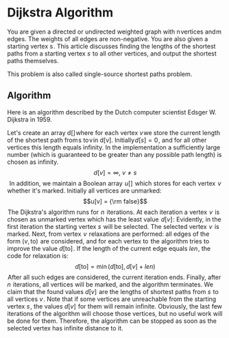 # Dijkstra Algorithm
You are given a directed or undirected weighted graph with n vertices and m edges. The weights of all edges are non-negative. You are also given a starting vertex s . This article discusses finding the lengths of the shortest paths from a starting vertex $s$  to all other vertices, and output the shortest paths themselves.

This problem is also called single-source shortest paths problem.

## Algorithm
Here is an algorithm described by the Dutch computer scientist Edsger W. Dijkstra in 1959.

Let's create an array d[] where for each vertex $v$ we store the current length of the shortest path from s to v in d[v]. Initially $d[s] = 0$ , and for all other vertices this length equals infinity. In the implementation a sufficiently large number (which is guaranteed to be greater than any possible path length) is chosen as infinity. $$d[v] = \infty,~ v \ne s$$ 
In addition, we maintain a Boolean array  $u[]$  which stores for each vertex  $v$  whether it's marked. Initially all vertices are unmarked:
$$u[v] = {\rm false}$$ The Dijkstra's algorithm runs for  $n$  iterations. At each iteration a vertex  $v$  is chosen as unmarked vertex which has the least value  $d[v]$ :
Evidently, in the first iteration the starting vertex $s$  will be selected.
The selected vertex  $v$  is marked. Next, from vertex  $v$  relaxations are performed: all edges of the form $(v,\text{to})$  are considered, and for each vertex $\text{to}$  the algorithm tries to improve the value $d[\text{to}]$ . If the length of the current edge equals $len$ , the code for relaxation is:
$$d[\text{to}] = \min (d[\text{to}], d[v] + len)$$ After all such edges are considered, the current iteration ends. Finally, after $n$  iterations, all vertices will be marked, and the algorithm terminates. We claim that the found values $d[v]$  are the lengths of shortest paths from $s$  to all vertices $v$ .
Note that if some vertices are unreachable from the starting vertex $s$ , the values $d[v]$  for them will remain infinite. Obviously, the last few iterations of the algorithm will choose those vertices, but no useful work will be done for them. Therefore, the algorithm can be stopped as soon as the selected vertex has infinite distance to it.

